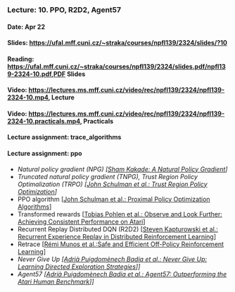 ### Lecture: 10. PPO, R2D2, Agent57
#### Date: Apr 22
#### Slides: https://ufal.mff.cuni.cz/~straka/courses/npfl139/2324/slides/?10
#### Reading: https://ufal.mff.cuni.cz/~straka/courses/npfl139/2324/slides.pdf/npfl139-2324-10.pdf,PDF Slides
#### Video: https://lectures.ms.mff.cuni.cz/video/rec/npfl139/2324/npfl139-2324-10.mp4, Lecture
#### Video: https://lectures.ms.mff.cuni.cz/video/rec/npfl139/2324/npfl139-2324-10.practicals.mp4, Practicals
#### Lecture assignment: trace_algorithms
#### Lecture assignment: ppo

- _Natural policy gradient (NPG) [[Sham Kakade: A Natural Policy Gradient](https://papers.nips.cc/paper/2073-a-natural-policy-gradient.pdf)]_
- _Truncated natural policy gradient (TNPG), Trust Region Policy Optimalization (TRPO) [[John Schulman et al.: Trust Region Policy Optimization](https://arxiv.org/abs/1502.05477)]_
- PPO algorithm [[John Schulman et al.: Proximal Policy Optimization Algorithms](https://arxiv.org/abs/1707.06347)]
- Transformed rewards [[Tobias Pohlen et al.: Observe and Look Further: Achieving Consistent Performance on Atari](https://arxiv.org/abs/1805.11593)]
- Recurrent Replay Distributed DQN (R2D2) [[Steven Kapturowski et al.: Recurrent Experience Replay in Distributed Reinforcement Learning](https://openreview.net/forum?id=r1lyTjAqYX)]
- Retrace [[Rémi Munos et al.:Safe and Efficient Off-Policy Reinforcement Learning](https://arxiv.org/abs/1606.02647)]
- _Never Give Up [[Adrià Puigdomènech Badia et al.: Never Give Up: Learning Directed Exploration Strategies](https://arxiv.org/abs/2002.06038)]]_
- _Agent57 [[Adrià Puigdomènech Badia et al.: Agent57: Outperforming the Atari Human Benchmark](https://arxiv.org/abs/2003.13350)]]_
